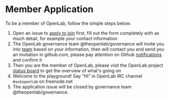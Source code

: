 # Member Application

To be a member of OpenLab, follow the simple steps below:

1. Open an issue to [apply to join](https://github.com/theopenlab/openlab/issues/new?template=join-in-openlab.md&&labels=new%20member) first, fill out the form completely with as much detail, for example your contact information
2. The OpenLab governance team @theopenlab/governance will invite you into [team](https://github.com/orgs/theopenlab/teams) based on your information, then will contact you and send you an invitation in github.com, please pay attention on Github [notifications](https://github.com/notifications) and confirm it
3. Then you are the member of OpenLab, please visit the OpenLab project [status board](https://github.com/orgs/theopenlab/projects/1) to get the overview of what's going on
4. Welcome to the playground! Say "Hi" in OpenLab IRC channel `#askopenlab` on freenode.net
5. The application issue will be closed by governance team @theopenlab/governance.

